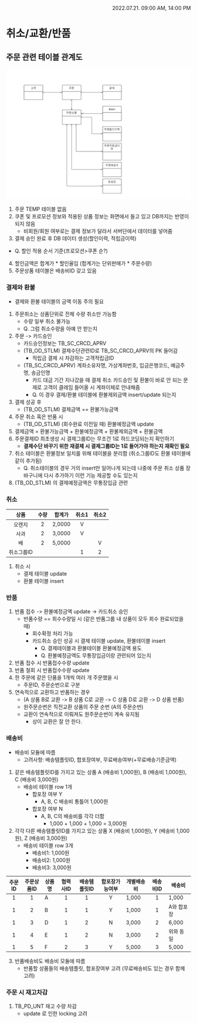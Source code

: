<div style="text-align: right"> 2022.07.21. 09:00 AM, 14:00 PM </div>


# 취소/교환/반품

## 주문 관련 테이블 관계도
![image](../../source/imgs/ord-erd2.bmp)

1. 주문 TEMP 테이블 없음
2. 쿠폰 및 프로모션 정보와 적용된 상품 정보는 화면에서 들고 있고 DB까지는 반영이 되지 않음
    - 비회원/회원 여부로는 결제 정보가 달라서 서버단에서 데이터를 넣어줌
3. 결제 승인 완료 후 DB 데이터 생성(할인이력, 적립금이력)
* Q. 할인 적용 순서 기준(프로모션>쿠폰 순?)
4. 할인금액은 합계가 * 할인율임 (합계가는 단위판매가 * 주문수량)
5. 주문상품 테이블은 배송비ID 갖고 있음

### 결제와 환불
* 결제와 환불 테이블의 금액 이동 주의 필요
1. 주문취소는 상품단위로 전체 수량 취소만 가능함
    - 수량 일부 취소 불가능
    - Q. 그럼 취소수량을 아예 안 받는지
2. 주문 -> 카드승인
    - 카드승인정보는 TB_SC_CRCD_APRV
    - (TB_OD_STLM) 결제수단관련ID로 TB_SC_CRCD_APRV의 PK 들어감
        - 적립금 결제 시 차감하는 고객적립금ID
    - (TB_SC_CRCD_APRV) 계좌소유자명, 가상계좌번호, 입금은행코드, 예금주명, 송금인명
        - 카드 대금 기간 지나갔을 때 결제 취소 카드승인 및 환불이 바로 안 되는 문제로 고객이 클레임 들어올 시 계좌이체로 안내해줌
        - Q. 이 경우 결제/환불 테이블에 환불제외금액 insert/update 되는지
3. 결제 성공 후
    - (TB_OD_STLM) 결제금액 == 환불가능금액
4. 주문 취소 혹은 반품 시
    - (TB_OD_STLM) (회수완료 이전일 때) 환불예정금액 update
5. 결제금액 = 환불가능금액 + 환불예정금액 + 환불제외금액 + 환불금액
6. 주문결제ID 최초생성 시 결제그룹ID는 무조건 1로 하드코딩되는지 확인하기
    - **결제수단 바꾸기 위한 재결제 시 결제그룹ID는 1로 들어가야 하는지 재확인 필요**
7. 취소 테이블은 환불정보 일치를 위해 테이블을 분리함 (취소그룹ID도 환불 테이블에 같이 추가됨)
    - Q. 취소테이블의 경우 거의 insert만 일어나게 되는데 나중에 주문 취소 상품 장바구니에 다시 추가하기 이런 기능 제공할 수도 있는지
8. (TB_OD_STLM) 의 결제예정금액은 무통장입금 관련

### 취소
|상품|수량|합계가|취소1|취소2|
|:---:|:---:|:---:|:---:|:---:|
|오렌지|2|2,0000|V|||
|사과|2|3,0000|V||
|배|2|5,0000||V|
|취소그룹ID|||1|2|
1. 취소 시
    - 결제 테이블 update
    - 환불 테이블 insert

### 반품
1. 반품 접수 -> 환불예정금액 update -> 카드취소 승인
    - 반품수량 == 회수수량일 시 (같은 반품그룹 내 상품이 모두 회수 완료되었을 때)
        - 회수확정 처리 가능
        - 카드취소 승인 성공 시 결제 테이블 update, 환불테이블 insert
            - Q. 결제테이블과 환불테이블 환불예정금액 용도
            - Q. 환불예정금액도 무통장입금이랑 관련되어 있는지
2. 반품 접수 시 반품접수수량 update
3. 반품 철회 시 반품접수수량 update
4. 한 주문에 같은 단품을 1개씩 여러 개 주문했을 시
    - 주문ID, 주문순번으로 구분
5. 연속적으로 교환하고 반품하는 경우
    - (A 상품 B로 교환 -> B 상품 C로 교환 -> C 상품 D로 교환 -> D 상품 반품)
    - 원주문순번은 직전교환 상품의 주문 순번 (A의 주문순번)
    - 교환이 연속적으로 이뤄져도 원주문순번이 계속 유지됨
        * 상이 교환은 잘 안 한다.

### 배송비
* 배송비 모듈에 따름
    - 고려사항: 배송템플릿ID, 합포장여부, 무료배송여부(+무료배송기준금액)
1. 같은 배송템플릿ID를 가지고 있는 상품 A (배송비 1,000원), B (배송비 1,000원), C (배송비 3,000원)
    - 배송비 테이블 row 1개
        - 합포장 여부 Y
            - A, B, C 배송비 통틀어 1,000원
        - 합포장 여부 N
            - A, B, C의 배송비를 각각 더함
                - 1,000 + 1,000 + 1,000 = 3,000원
2. 각각 다른 배송템플릿ID를 가지고 있는 상품 X (배송비 1,000원), Y (배송비 1,000원), Z (배송비 3,000원)
    - 배송비 테이블 row 3개
        - 배송비1: 1,000원
        - 배송비2: 1,000원
        - 배송비3: 3,000원


|주문ID|주문상품ID|상품명|협력사ID|배송템플릿ID|합포장가능여부|개별배송비   |배송비ID|배송비    |
|:----:|:-------:|------|:-----:|:---------:|:-----------:|------------|:-----:|----------|
|1     |1        |A     |1      |1          |Y            |1,000       |1      |1,000     |
|1     |2        |B     |1      |1          |Y            |1,000       |1      |A와 합포장|
|1     |3        |D     |1      |2          |N            |3,000       |2      |6,000    |
|1     |4        |E     |1      |2          |N            |3,000       |2      |위와 동일 |
|1     |5        |F     |2      |3          |Y            |5,000       |3      |5,000    |

3. 반품배송비도 배송비 모듈에 따름
    - 반품할 상품들의 배송템플릿, 합포장여부 고려 (무료배송비도 있는 경우 함께 고려)

### 주문 시 재고차감
1. TB_PD_UNT 재고 수량 차감
    - update 로 인한 locking 고려